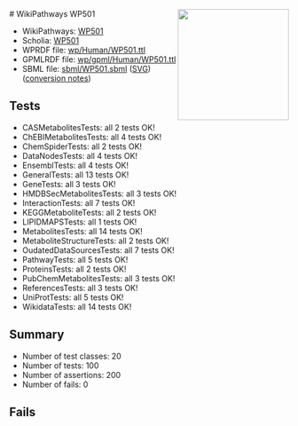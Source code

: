 <img style="float: right; width: 200px" src="../logo.png" />
# WikiPathways WP501

* WikiPathways: [WP501](https://identifiers.org/wikipathways:WP501)
* Scholia: [WP501](https://scholia.toolforge.org/wikipathways/WP501)
* WPRDF file: [wp/Human/WP501.ttl](../wp/Human/WP501.ttl)
* GPMLRDF file: [wp/gpml/Human/WP501.ttl](../wp/gpml/Human/WP501.ttl)
* SBML file: [sbml/WP501.sbml](../sbml/WP501.sbml) ([SVG](../sbml/WP501.svg)) ([conversion notes](../sbml/WP501.txt))

## Tests
* CASMetabolitesTests: all 2 tests OK!
* ChEBIMetabolitesTests: all 4 tests OK!
* ChemSpiderTests: all 2 tests OK!
* DataNodesTests: all 4 tests OK!
* EnsemblTests: all 4 tests OK!
* GeneralTests: all 13 tests OK!
* GeneTests: all 3 tests OK!
* HMDBSecMetabolitesTests: all 3 tests OK!
* InteractionTests: all 7 tests OK!
* KEGGMetaboliteTests: all 2 tests OK!
* LIPIDMAPSTests: all 1 tests OK!
* MetabolitesTests: all 14 tests OK!
* MetaboliteStructureTests: all 2 tests OK!
* OudatedDataSourcesTests: all 7 tests OK!
* PathwayTests: all 5 tests OK!
* ProteinsTests: all 2 tests OK!
* PubChemMetabolitesTests: all 3 tests OK!
* ReferencesTests: all 3 tests OK!
* UniProtTests: all 5 tests OK!
* WikidataTests: all 14 tests OK!


## Summary

* Number of test classes: 20
* Number of tests: 100
* Number of assertions: 200
* Number of fails: 0

## Fails

